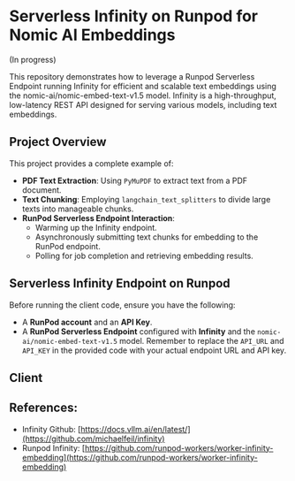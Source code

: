 # Serverless Infinity on Runpod for Nomic AI Embeddings

(In progress)

This repository demonstrates how to leverage a Runpod Serverless Endpoint running Infinity for efficient and scalable text embeddings using the nomic-ai/nomic-embed-text-v1.5 model. Infinity is a high-throughput, low-latency REST API designed for serving various models, including text embeddings.

## Project Overview

This project provides a complete example of:

* **PDF Text Extraction**: Using `PyMuPDF` to extract text from a PDF document.
* **Text Chunking**: Employing `langchain_text_splitters` to divide large texts into manageable chunks.
* **RunPod Serverless Endpoint Interaction**:
    * Warming up the Infinity endpoint.
    * Asynchronously submitting text chunks for embedding to the RunPod endpoint.
    * Polling for job completion and retrieving embedding results.

## Serverless Infinity Endpoint on Runpod

Before running the client code, ensure you have the following:

* A **RunPod account** and an **API Key**.
* A **RunPod Serverless Endpoint** configured with **Infinity** and the `nomic-ai/nomic-embed-text-v1.5` model. Remember to replace the `API_URL` and `API_KEY` in the provided code with your actual endpoint URL and API key.

## Client

## References:
- Infinity Github: [https://docs.vllm.ai/en/latest/](https://github.com/michaelfeil/infinity)
- Runpod Infinity: [https://github.com/runpod-workers/worker-infinity-embedding](https://github.com/runpod-workers/worker-infinity-embedding)
